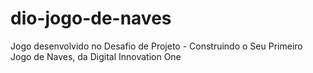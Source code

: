 # dio-jogo-de-naves
Jogo desenvolvido no Desafio de Projeto - Construindo o Seu Primeiro Jogo de Naves, da Digital Innovation One
